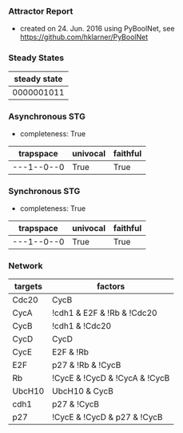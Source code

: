 

### Attractor Report
 * created on 24. Jun. 2016 using PyBoolNet, see https://github.com/hklarner/PyBoolNet

### Steady States
| steady state |
| ------------ | 
| 0000001011   |

### Asynchronous STG
 * completeness: True

| trapspace      | univocal  | faithful  |
| -------------- | --------- | --------- |
| ---1--0--0     | True      | True      |

### Synchronous STG
 * completeness: True

| trapspace      | univocal  | faithful  |
| -------------- | --------- | --------- |
| ---1--0--0     | True      | True      |

### Network
| targets | factors                                                                                                                 |
| ------- | ----------------------------------------------------------------------------------------------------------------------- |
| Cdc20   | CycB                                                                                                                    |
| CycA    | !cdh1 & E2F & !Rb & !Cdc20 | !UbcH10 & E2F & !Rb & !Cdc20 | !cdh1 & CycA & !Rb & !Cdc20 | !UbcH10 & CycA & !Rb & !Cdc20 |
| CycB    | !cdh1 & !Cdc20                                                                                                          |
| CycD    | CycD                                                                                                                    |
| CycE    | E2F & !Rb                                                                                                               |
| E2F     | p27 & !Rb & !CycB | !CycA & !Rb & !CycB                                                                                 |
| Rb      | !CycE & !CycD & !CycA & !CycB | !CycD & p27 & !CycB                                                                     |
| UbcH10  | UbcH10 & CycB | UbcH10 & CycA | UbcH10 & Cdc20 | !cdh1                                                                  |
| cdh1    | p27 & !CycB | !CycA & !CycB | Cdc20                                                                                     |
| p27     | !CycE & !CycD & p27 & !CycB | !CycD & p27 & !CycA & !CycB | !CycE & !CycD & !CycA & !CycB                               |

